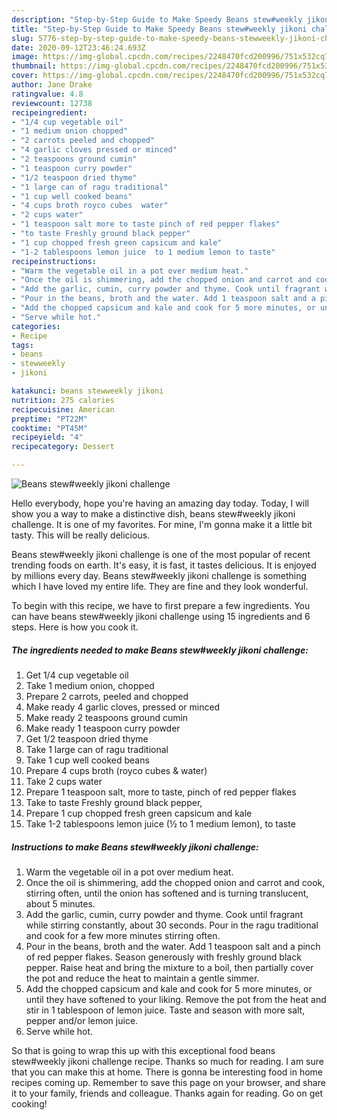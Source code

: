 ```yaml
---
description: "Step-by-Step Guide to Make Speedy Beans stew#weekly jikoni challenge"
title: "Step-by-Step Guide to Make Speedy Beans stew#weekly jikoni challenge"
slug: 5776-step-by-step-guide-to-make-speedy-beans-stewweekly-jikoni-challenge
date: 2020-09-12T23:46:24.693Z
image: https://img-global.cpcdn.com/recipes/2248470fcd200996/751x532cq70/beans-stewweekly-jikoni-challenge-recipe-main-photo.jpg
thumbnail: https://img-global.cpcdn.com/recipes/2248470fcd200996/751x532cq70/beans-stewweekly-jikoni-challenge-recipe-main-photo.jpg
cover: https://img-global.cpcdn.com/recipes/2248470fcd200996/751x532cq70/beans-stewweekly-jikoni-challenge-recipe-main-photo.jpg
author: Jane Drake
ratingvalue: 4.8
reviewcount: 12738
recipeingredient:
- "1/4 cup vegetable oil"
- "1 medium onion chopped"
- "2 carrots peeled and chopped"
- "4 garlic cloves pressed or minced"
- "2 teaspoons ground cumin"
- "1 teaspoon curry powder"
- "1/2 teaspoon dried thyme"
- "1 large can of ragu traditional"
- "1 cup well cooked beans"
- "4 cups broth royco cubes  water"
- "2 cups water"
- "1 teaspoon salt more to taste pinch of red pepper flakes"
- "to taste Freshly ground black pepper"
- "1 cup chopped fresh green capsicum and kale"
- "1-2 tablespoons lemon juice  to 1 medium lemon to taste"
recipeinstructions:
- "Warm the vegetable oil in a pot over medium heat."
- "Once the oil is shimmering, add the chopped onion and carrot and cook, stirring often, until the onion has softened and is turning translucent, about 5 minutes."
- "Add the garlic, cumin, curry powder and thyme. Cook until fragrant while stirring constantly, about 30 seconds. Pour in the ragu traditional and cook for a few more minutes stirring often."
- "Pour in the beans, broth and the water. Add 1 teaspoon salt and a pinch of red pepper flakes. Season generously with freshly ground black pepper. Raise heat and bring the mixture to a boil, then partially cover the pot and reduce the heat to maintain a gentle simmer."
- "Add the chopped capsicum and kale and cook for 5 more minutes, or until they have softened to your liking. Remove the pot from the heat and stir in 1 tablespoon of lemon juice. Taste and season with more salt, pepper and/or lemon juice."
- "Serve while hot."
categories:
- Recipe
tags:
- beans
- stewweekly
- jikoni

katakunci: beans stewweekly jikoni 
nutrition: 275 calories
recipecuisine: American
preptime: "PT22M"
cooktime: "PT45M"
recipeyield: "4"
recipecategory: Dessert

---
```



![Beans stew#weekly jikoni challenge](https://img-global.cpcdn.com/recipes/2248470fcd200996/751x532cq70/beans-stewweekly-jikoni-challenge-recipe-main-photo.jpg)

Hello everybody, hope you're having an amazing day today. Today, I will show you a way to make a distinctive dish, beans stew#weekly jikoni challenge. It is one of my favorites. For mine, I'm gonna make it a little bit tasty. This will be really delicious.

Beans stew#weekly jikoni challenge is one of the most popular of recent trending foods on earth. It's easy, it is fast, it tastes delicious. It is enjoyed by millions every day. Beans stew#weekly jikoni challenge is something which I have loved my entire life. They are fine and they look wonderful.




To begin with this recipe, we have to first prepare a few ingredients. You can have beans stew#weekly jikoni challenge using 15 ingredients and 6 steps. Here is how you cook it.

<!--inarticleads1-->

##### The ingredients needed to make Beans stew#weekly jikoni challenge:

1. Get 1/4 cup vegetable oil
1. Take 1 medium onion, chopped
1. Prepare 2 carrots, peeled and chopped
1. Make ready 4 garlic cloves, pressed or minced
1. Make ready 2 teaspoons ground cumin
1. Make ready 1 teaspoon curry powder
1. Get 1/2 teaspoon dried thyme
1. Take 1 large can of ragu traditional
1. Take 1 cup well cooked beans
1. Prepare 4 cups broth (royco cubes &amp; water)
1. Take 2 cups water
1. Prepare 1 teaspoon salt, more to taste, pinch of red pepper flakes
1. Take to taste Freshly ground black pepper,
1. Prepare 1 cup chopped fresh green capsicum and kale
1. Take 1-2 tablespoons lemon juice (½ to 1 medium lemon), to taste




<!--inarticleads2-->

##### Instructions to make Beans stew#weekly jikoni challenge:

1. Warm the vegetable oil in a pot over medium heat.
1. Once the oil is shimmering, add the chopped onion and carrot and cook, stirring often, until the onion has softened and is turning translucent, about 5 minutes.
1. Add the garlic, cumin, curry powder and thyme. Cook until fragrant while stirring constantly, about 30 seconds. Pour in the ragu traditional and cook for a few more minutes stirring often.
1. Pour in the beans, broth and the water. Add 1 teaspoon salt and a pinch of red pepper flakes. Season generously with freshly ground black pepper. Raise heat and bring the mixture to a boil, then partially cover the pot and reduce the heat to maintain a gentle simmer.
1. Add the chopped capsicum and kale and cook for 5 more minutes, or until they have softened to your liking. Remove the pot from the heat and stir in 1 tablespoon of lemon juice. Taste and season with more salt, pepper and/or lemon juice.
1. Serve while hot.




So that is going to wrap this up with this exceptional food beans stew#weekly jikoni challenge recipe. Thanks so much for reading. I am sure that you can make this at home. There is gonna be interesting food in home recipes coming up. Remember to save this page on your browser, and share it to your family, friends and colleague. Thanks again for reading. Go on get cooking!
